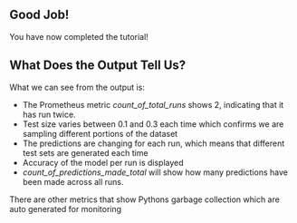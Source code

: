 ## Good Job!

You have now completed the tutorial!

## What Does the Output Tell Us?

What we can see from the output is:
* The Prometheus metric *count_of_total_runs* shows 2, indicating that it has run twice.
* Test size varies between 0.1 and 0.3 each time which confirms we are sampling different portions of the dataset
* The predictions are changing for each run, which means that different test sets are generated each time
* Accuracy of the model per run is displayed
* *count_of_predictions_made_total* will show how many predictions have been made across all runs.

There are other metrics that show Pythons garbage collection which are auto generated for monitoring
